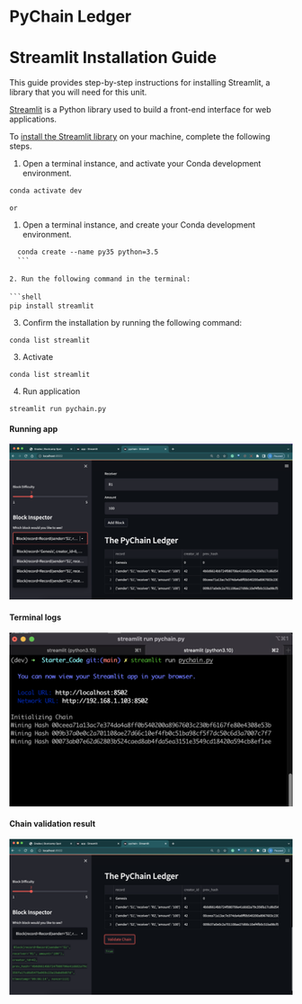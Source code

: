 # PyChain Ledger

# Streamlit Installation Guide

This guide provides step-by-step instructions for installing Streamlit, a library that you will need for this unit. 

[Streamlit](https://docs.streamlit.io/en/stable/) is a Python library used to build a front-end interface for web applications.

To [install the Streamlit library](https://docs.streamlit.io/en/stable/installation.html) on your machine, complete the following steps.

1. Open a terminal instance, and activate your Conda development environment.

  ```shell
  conda activate dev
  ```
  `or`

1. Open a terminal instance, and create your Conda development environment.

  ```
    conda create --name py35 python=3.5
    ```

2. Run the following command in the terminal: 

  ```shell
  pip install streamlit
  ```

3. Confirm the installation by running the following command: 

  ```shell
  conda list streamlit
  ```

3. Activate 

  ```shell
  conda list streamlit
  ```


4. Run application

  ```shell
  streamlit run pychain.py
  ```
#### Running app
![alt="Running App"](Images/Running_app.png)

#### Terminal logs
![alt="Terminal Logs"](Images/running_terminal.png)

#### Chain validation result
![alt="Chain Validation"](Images/validated_chain.png)


